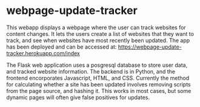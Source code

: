 # webpage-update-tracker
This webapp displays a webpage where the user can track websites for content changes. It lets the users create a list of websites that they want to track, and see when websites have most recently been updated. The app has been deployed and can be accessed at: https://webpage-update-tracker.herokuapp.com/index

The Flask web application uses a posgresql database to store user data, and tracked website information. The backend is in Python, and the frontend encorporates Javascript, HTML, and CSS. Currently the method for calculating whether a site has been updated involves removing scripts from the page source, and hashing it. This works in most cases, but some dynamic pages will often give false positives for updates.

